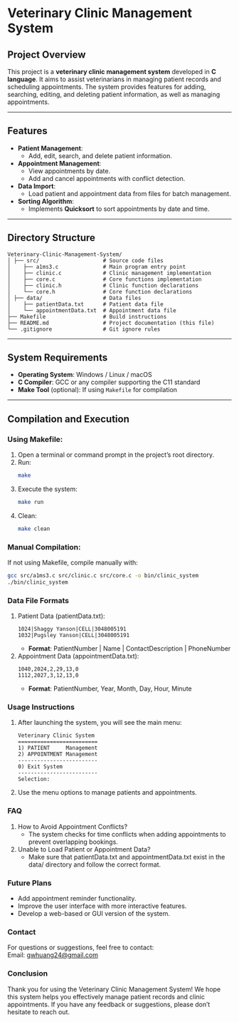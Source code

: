 # **Veterinary Clinic Management System**

## **Project Overview**
This project is a **veterinary clinic management system** developed in **C language**. It aims to assist veterinarians in managing patient records and scheduling appointments. The system provides features for adding, searching, editing, and deleting patient information, as well as managing appointments.

---

## **Features**
- **Patient Management**:  
  - Add, edit, search, and delete patient information.
- **Appointment Management**:  
  - View appointments by date.
  - Add and cancel appointments with conflict detection.
- **Data Import**:  
  - Load patient and appointment data from files for batch management.
- **Sorting Algorithm**:  
  - Implements **Quicksort** to sort appointments by date and time.

---

## **Directory Structure**
```
Veterinary-Clinic-Management-System/ 
│ ├── src/                    # Source code files 
│    ├── a1ms3.c              # Main program entry point 
│    ├── clinic.c             # Clinic management implementation 
│    ├── core.c               # Core functions implementation 
│    ├── clinic.h             # Clinic function declarations 
│    └── core.h               # Core function declarations 
│ ├── data/                   # Data files 
│    ├── patientData.txt      # Patient data file 
│    └── appointmentData.txt  # Appointment data file 
├── Makefile                  # Build instructions 
├── README.md                 # Project documentation (this file) 
└── .gitignore                # Git ignore rules 
```


---

## **System Requirements**
- **Operating System**: Windows / Linux / macOS
- **C Compiler**: GCC or any compiler supporting the C11 standard
- **Make Tool** (optional): If using `Makefile` for compilation

---

## **Compilation and Execution**

### **Using Makefile:**
1. Open a terminal or command prompt in the project’s root directory.
2. Run:
   ```bash
   make
   ```
3. Execute the system:
   ```bash
   make run
   ```
4. Clean:
   ```bash
   make clean
   ```

### **Manual Compilation:**
If not using Makefile, compile manually with:
   ```bash
   gcc src/a1ms3.c src/clinic.c src/core.c -o bin/clinic_system
   ./bin/clinic_system
   ```

### **Data File Formats**
1. Patient Data (patientData.txt):
   ```
   1024|Shaggy Yanson|CELL|3048005191
   1032|Pugsley Yanson|CELL|3048005191
   ```
   - **Format**: PatientNumber | Name | ContactDescription | PhoneNumber
2. Appointment Data (appointmentData.txt):
   ```
   1040,2024,2,29,13,0
   1112,2027,3,12,13,0
   ```
   - **Format**: PatientNumber, Year, Month, Day, Hour, Minute

### **Usage Instructions**
1. After launching the system, you will see the main menu:
   ```
   Veterinary Clinic System
   =========================
   1) PATIENT     Management
   2) APPOINTMENT Management
   -------------------------
   0) Exit System
   -------------------------
   Selection:
   ```
2. Use the menu options to manage patients and appointments.

### **FAQ**
1. How to Avoid Appointment Conflicts?
   - The system checks for time conflicts when adding appointments to prevent overlapping bookings.
2. Unable to Load Patient or Appointment Data?
   - Make sure that patientData.txt and appointmentData.txt exist in the data/ directory and follow the correct format.
   
### **Future Plans**
- Add appointment reminder functionality.
- Improve the user interface with more interactive features.
- Develop a web-based or GUI version of the system.

### **Contact**
For questions or suggestions, feel free to contact:  
Email: gwhuang24@gmail.com

### **Conclusion**
Thank you for using the Veterinary Clinic Management System! We hope this system helps you effectively manage patient records and clinic appointments. If you have any feedback or suggestions, please don’t hesitate to reach out.